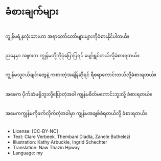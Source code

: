 # ခံစားချက်များ

##
ကျွန်မရဲ့နှလုံးသားဟာ အရာတော်တော်များများကိုခံစားနိုင်ပါတယ်။

##
ညနေမှာ အဖွားက ကျွန်မတို့ကိုပုံပြောပြရင် ပျော်ရွှင်တယ်လို့ခံစားရတယ်။

##
ကျွန်မသူငယ်ချင်းတွေနဲ့ ကစားတဲ့အချိန်ဆိုရင် ရီစရာကောင်းတယ်လို့ခံစားရတယ်။

##
အဖေက ပိုက်ဆံမရှိဘူးလို့ပြောတဲ့အခါ ကျွန်မစိတ်မကောင်းဘူးလို့ ခံစားရတယ်။

##
အမေကကျွန်မကိုဖက်လိုက်တဲ့အခါမှာ ကျွန်မအချစ်ခံရတယ်လို့ ခံစားရတယ်။

##
* License: [CC-BY-NC]
* Text: Clare Verbeek, Thembani Dladla, Zanele Buthelezi
* Illustration: Kathy Arbuckle, Ingrid Schechter
* Translation: Naw Thazin Hpway
* Language: my
